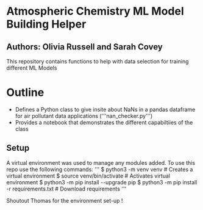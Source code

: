 # Atmospheric Chemistry ML Model Building Helper
## Authors: Olivia Russell and Sarah Covey 
This repository contains functions to help with data selection for training different ML Models

# Outline

<ul>
  <li>Defines a Python class to give insite about NaNs in a pandas dataframe for air pollutant data applications ('''nan_checker.py''')</li>
  <li>Provides a notebook that demonstrates the different capabiltiies of the class</li>
</ul>

## Setup 

A virtual environment was used to manage any modules added. To use this repo use the following commands:
'''
$ python3 -m venv venv # Creates a virtual environment
$ source venv/bin/activate # Activates virtual environment
$ python3 -m pip install --upgrade pip
$ python3 -m pip install -r requirements.txt # Download requirements
'''

Shoutout Thomas for the environment set-up !
